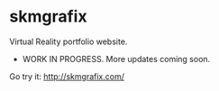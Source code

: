 # skmgrafix
Virtual Reality portfolio website.

- WORK IN PROGRESS. More updates coming soon.

Go try it: http://skmgrafix.com/
